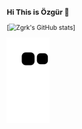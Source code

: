 ### Hi This is Özgür 👋


[![Zgrk's GitHub stats](https://github-readme-stats.vercel.app/api?username=zgrk)]


![snake svg](https://github.com/zgrk/zgrk/blob/output/github-contribution-grid-snake.svg)


<!--
**ZgrK/zgrk** is a ✨ _special_ ✨ repository because its `README.md` (this file) appears on your GitHub profile.

Here are some ideas to get you started:

- 🔭 I’m currently working on ...
- 🌱 I’m currently learning ...
- 👯 I’m looking to collaborate on ...
- 🤔 I’m looking for help with ...
- 💬 Ask me about ...
- 📫 How to reach me: ...
- 😄 Pronouns: ...
- ⚡ Fun fact: ...
-->
